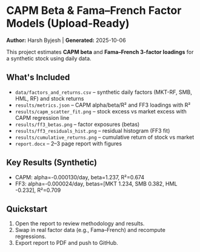 # CAPM Beta & Fama–French Factor Models (Upload-Ready)

**Author:** Harsh Byjesh | **Generated:** 2025-10-06

This project estimates **CAPM beta** and **Fama–French 3-factor loadings** for a synthetic stock using daily data.

## What's Included
- `data/factors_and_returns.csv` – synthetic daily factors (MKT-RF, SMB, HML, RF) and stock returns
- `results/metrics.json` – CAPM alpha/beta/R² and FF3 loadings with R²
- `results/capm_scatter_fit.png` – stock excess vs market excess with CAPM regression line
- `results/ff3_betas.png` – factor exposures (betas)
- `results/ff3_residuals_hist.png` – residual histogram (FF3 fit)
- `results/cumulative_returns.png` – cumulative return of stock vs market
- `report.docx` – 2–3 page report with figures

## Key Results (Synthetic)
- CAPM: alpha=-0.000130/day, beta=1.237, R²=0.674
- FF3: alpha=-0.000024/day, betas=[MKT 1.234, SMB 0.382, HML -0.232], R²=0.709

## Quickstart
1. Open the report to review methodology and results.
2. Swap in real factor data (e.g., Fama–French) and recompute regressions.
3. Export report to PDF and push to GitHub.
